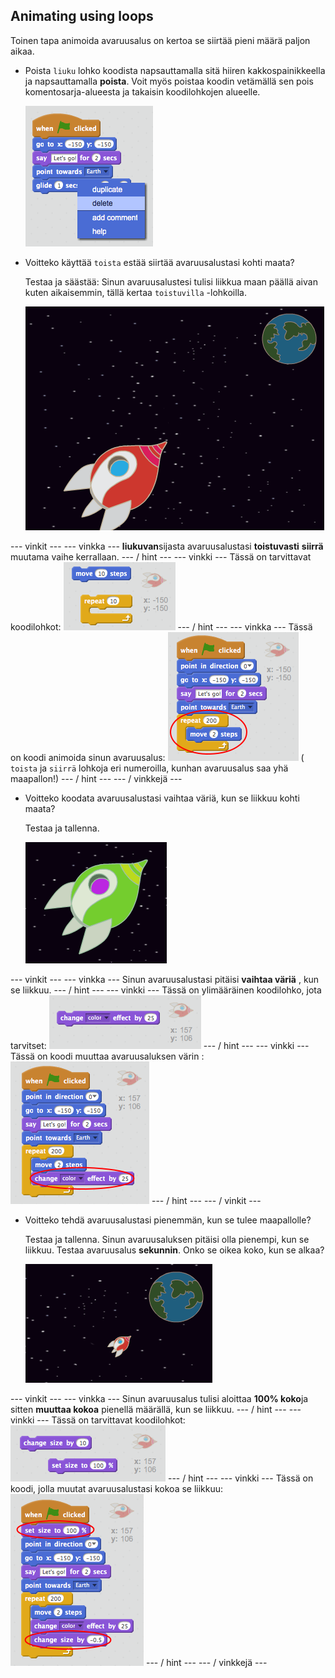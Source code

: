 ## Animating using loops

Toinen tapa animoida avaruusalus on kertoa se siirtää pieni määrä paljon aikaa.

+ Poista `liuku` lohko koodista napsauttamalla sitä hiiren kakkospainikkeella ja napsauttamalla **poista**. Voit myös poistaa koodin vetämällä sen pois komentosarja-alueesta ja takaisin koodilohkojen alueelle.
    
    ![Liukalohkon poistaminen](images/space-delete-glide.png)

+ Voitteko käyttää `toista` estää siirtää avaruusalustasi kohti maata?
    
    Testaa ja säästää: Sinun avaruusalustesi tulisi liikkua maan päällä aivan kuten aikaisemmin, tällä kertaa `toistuvilla` -lohkoilla.
    
    ![Ilma-aluksen animaation testaaminen](images/space-animate-stage.png)

\--- vinkit \--- \--- vinkka \--- **liukuvan**sijasta avaruusalustasi **toistuvasti** **siirrä** muutama vaihe kerrallaan. \--- / hint \--- \--- vinkki \--- Tässä on tarvittavat koodilohkot: ![Blocks for an animated spaceship](images/space-repeat-blocks.png) \--- / hint \--- \--- vinkka \--- Tässä on koodi animoida sinun avaruusalus: ![Code for an animated spaceship](images/space-repeat-code.png) ( `toista` ja `siirrä` lohkoja eri numeroilla, kunhan avaruusalus saa yhä maapallon!) \--- / hint \--- \--- / vinkkejä \---

+ Voitteko koodata avaruusalustasi vaihtaa väriä, kun se liikkuu kohti maata?
    
    Testaa ja tallenna.
    
    ![Värinvaihdunnan avaruusaluksen testaaminen](images/space-colour-test.png)

\--- vinkit \--- \--- vinkka \--- Sinun avaruusalustasi pitäisi **vaihtaa väriä** , kun se liikkuu. \--- / hint \--- \--- vinkki \--- Tässä on ylimääräinen koodilohko, jota tarvitset: ![Block for changing colour](images/space-colour-blocks.png) \--- / hint \--- \--- vinkki \--- Tässä on koodi muuttaa avaruusaluksen värin : ![Code for an animated spaceship](images/space-colour-code.png) \--- / hint \--- \--- / vinkit \---

+ Voitteko tehdä avaruusalustasi pienemmän, kun se tulee maapallolle?
    
    Testaa ja tallenna. Sinun avaruusaluksen pitäisi olla pienempi, kun se liikkuu. Testaa avaruusalus **sekunnin**. Onko se oikea koko, kun se alkaa?
    
    ![Kutistettavan avaruusaluksen testaus](images/space-size-test.png)

\--- vinkit \--- \--- vinkka \--- Sinun avaruusalus tulisi aloittaa **100% koko**ja sitten **muuttaa kokoa** pienellä määrällä, kun se liikkuu. \--- / hint \--- \--- vinkki \--- Tässä on tarvittavat koodilohkot: ![Blocks for changing size](images/space-size-blocks.png) \--- / hint \--- \--- vinkki \--- Tässä on koodi, jolla muutat avaruusalustasi kokoa se liikkuu: ![Code for changing size](images/space-size-code.png) \--- / hint \--- \--- / vinkkejä \---